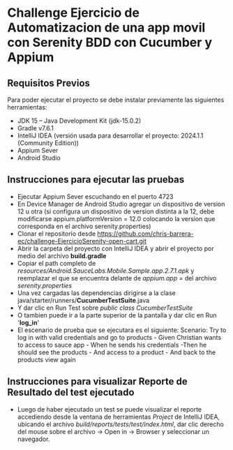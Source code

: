 # Challenge Ejercicio de Automatizacion de una app movil con Serenity BDD con Cucumber y Appium

## Requisitos Previos

Para poder ejecutar el proyecto se debe instalar previamente las siguientes herramientas:
- JDK 15 – Java Development Kit (jdk-15.0.2)
- Gradle v7.6.1
- IntelliJ IDEA (versión usada para desarrollar el proyecto: 2024.1.1 (Community Edition))
- Appium Sever
- Android Studio

## Instrucciones para ejecutar las pruebas
* Ejecutar Appium Sever escuchando en el puerto 4723
* En Device Manager de Android Studio agregar un dispositivo de version 12 u otra (si configura un dispositivo de version distinta a la 12, debe modificarse appium.platformVersion = 12.0 colocando la version que corresponda en el archivo serenity.properties)
* Clonar el repositorio desde https://github.com/chris-barrera-ec/challenge-EjercicioSerenity-open-cart.git
* Abrir la carpeta del proyecto con IntelliJ IDEA y abrir el proyecto por medio del archivo **build.gradle**
* Copiar el path completo de _resources/Android.SauceLabs.Mobile.Sample.app.2.7.1.apk_ y reemplazar el que se encuentra delante de _appium.app =_ del archivo _serenity.properties_
* Una vez cargadas las dependencias dirigirse a la clase java/starter/runners/**CucumberTestSuite**.java
* Y dar clic en Run Test sobre _public class CucumberTestSuite_
* O tambien puede ir a la parte superior de la pantalla y dar clic en Run '**log_in**'
* El escenario de prueba que se ejecutara es el siguiente:
  Scenario: Try to log in with valid credentials and go to products
        - Given Christian wants to access to sauce app
        - When he sends his credentials
        -Then he should see the products
        - And access to a product
        - And back to the products view again

## Instrucciones para visualizar Reporte de Resultado del test ejecutado
- Luego de haber ejecutado un test se puede visualizar el reporte accediendo desde la ventana de herramientas _Project_ de IntelliJ IDEA, ubicando el archivo _build/reports/tests/test/index.html_, dar clic derecho del mouse sobre el archivo -> Open in -> Browser y seleccionar un navegador.

